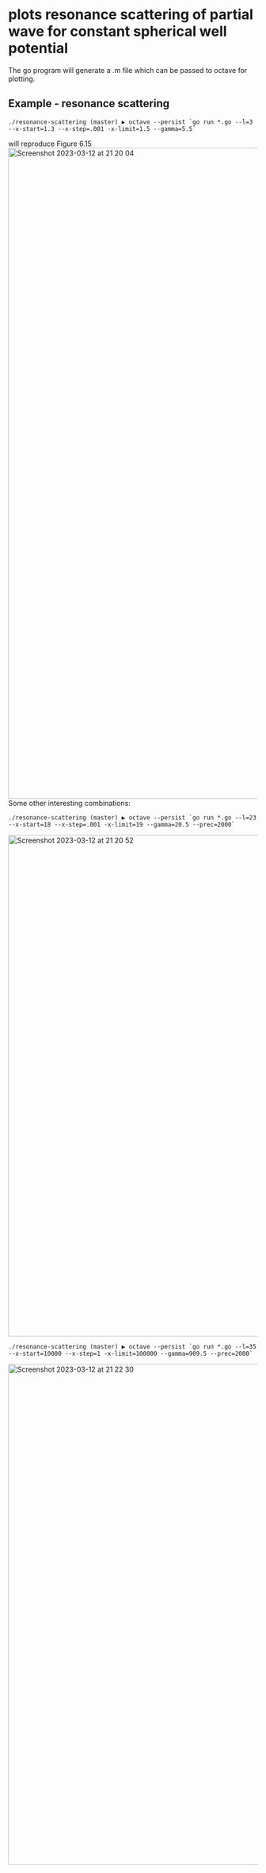 # plots resonance scattering of partial wave for constant spherical well potential
The go program will generate a .m file which can be passed to octave for plotting.

## Example - resonance scattering
```
./resonance-scattering (master) ▶ octave --persist `go run *.go --l=3 --x-start=1.3 --x-step=.001 -x-limit=1.5 --gamma=5.5`
```
will reproduce Figure 6.15
<img width="1313" alt="Screenshot 2023-03-12 at 21 20 04" src="https://user-images.githubusercontent.com/107862003/224547298-69d330f8-34bd-40de-adbe-d9993d872ad6.png">
Some other interesting combinations:
```
./resonance-scattering (master) ▶ octave --persist `go run *.go --l=23 --x-start=18 --x-step=.001 -x-limit=19 --gamma=20.5 --prec=2000`
```
<img width="1011" alt="Screenshot 2023-03-12 at 21 20 52" src="https://user-images.githubusercontent.com/107862003/224547342-f9705703-2f95-4de7-bc8b-dbe70d2e3a74.png">

```
./resonance-scattering (master) ▶ octave --persist `go run *.go --l=35 --x-start=10000 --x-step=1 -x-limit=100000 --gamma=909.5 --prec=2000`
```

<img width="1010" alt="Screenshot 2023-03-12 at 21 22 30" src="https://user-images.githubusercontent.com/107862003/224547459-8fc8fe52-0314-4bd9-9f99-0fd52864a0ad.png">
